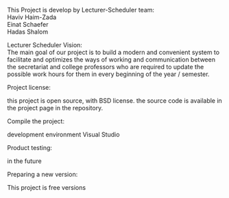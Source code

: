 This Project is develop by Lecturer-Scheduler team:  
Haviv Haim-Zada  
Einat Schaefer  
Hadas Shalom

Lecturer Scheduler Vision:   
The main goal of our project is to build a modern and convenient system to facilitate and optimizes the ways of working and communication between the secretariat and college professors who are required to update the possible work hours for them in every beginning of the year / semester.

Project license: 

this  project is open source, with BSD license.
the source code is available in the project page in the repository.

Compile the project: 

development environment Visual Studio

Product testing:

in the future

Preparing a new version: 

This project is free versions
